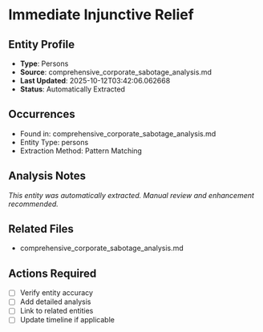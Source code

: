 # Immediate Injunctive Relief

## Entity Profile
- **Type**: Persons
- **Source**: comprehensive_corporate_sabotage_analysis.md
- **Last Updated**: 2025-10-12T03:42:06.062668
- **Status**: Automatically Extracted

## Occurrences
- Found in: comprehensive_corporate_sabotage_analysis.md
- Entity Type: persons
- Extraction Method: Pattern Matching

## Analysis Notes
*This entity was automatically extracted. Manual review and enhancement recommended.*

## Related Files
- comprehensive_corporate_sabotage_analysis.md

## Actions Required
- [ ] Verify entity accuracy
- [ ] Add detailed analysis
- [ ] Link to related entities
- [ ] Update timeline if applicable
